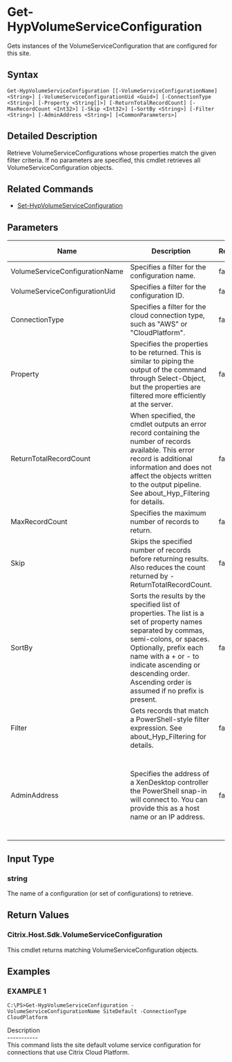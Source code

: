 ﻿# Get-HypVolumeServiceConfiguration

   Gets instances of the VolumeServiceConfiguration that are configured for this site.

## Syntax
```
Get-HypVolumeServiceConfiguration [[-VolumeServiceConfigurationName] <String>] [-VolumeServiceConfigurationUid <Guid>] [-ConnectionType <String>] [-Property <String[]>] [-ReturnTotalRecordCount] [-MaxRecordCount <Int32>] [-Skip <Int32>] [-SortBy <String>] [-Filter <String>] [-AdminAddress <String>] [<CommonParameters>]
```

## Detailed Description
   Retrieve VolumeServiceConfigurations whose properties match the given filter criteria. If no parameters are specified, this cmdlet retrieves all VolumeServiceConfiguration objects.

## Related Commands
  * [Set-HypVolumeServiceConfiguration](Set-HypVolumeServiceConfiguration.html)
## Parameters

| Name   | Description | Required? | Pipeline Input | Default Value |
| --- | --- | --- | --- | --- |
| VolumeServiceConfigurationName | Specifies a filter for the configuration name. | false | true (ByValue, ByPropertyName) |  |
| VolumeServiceConfigurationUid | Specifies a filter for the configuration ID. | false | true (ByPropertyName) |  |
| ConnectionType | Specifies a filter for the cloud connection type, such as "AWS" or "CloudPlatform". | false | false |  |
| Property | Specifies the properties to be returned. This is similar to piping the output of the command through Select-Object, but the properties are filtered more efficiently at the server. | false | false |  |
| ReturnTotalRecordCount | When specified, the cmdlet outputs an error record containing the number of records available. This error record is additional information and does not affect the objects written to the output pipeline. See about_Hyp_Filtering for details. | false | false | False |
| MaxRecordCount | Specifies the maximum number of records to return. | false | false | 250 |
| Skip | Skips the specified number of records before returning results. Also reduces the count returned by -ReturnTotalRecordCount. | false | false | 0 |
| SortBy | Sorts the results by the specified list of properties. The list is a set of property names separated by commas, semi-colons, or spaces. Optionally, prefix each name with a + or - to indicate ascending or descending order. Ascending order is assumed if no prefix is present. | false | false | The default sort order is by name or unique identifier. |
| Filter | Gets records that match a PowerShell-style filter expression. See about_Hyp_Filtering for details. | false | false |  |
| AdminAddress | Specifies the address of a XenDesktop controller the PowerShell snap-in will connect to. You can provide this as a host name or an IP address. | false | false | Localhost. Once a value is provided by any cmdlet, this value becomes the default. |

## Input Type
### string
   The name of a configuration (or set of configurations) to retrieve.
## Return Values
### Citrix.Host.Sdk.VolumeServiceConfiguration
   This cmdlet returns matching VolumeServiceConfiguration objects.
## Examples

### EXAMPLE 1
```
C:\PS>Get-HypVolumeServiceConfiguration -VolumeServiceConfigurationName SiteDefault -ConnectionType CloudPlatform
```
   Description<br>-----------<br>This command lists the site default volume service configuration for connections that use Citrix Cloud Platform.
